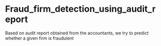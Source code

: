 # Fraud_firm_detection_using_audit_report
Based on audit report obtained from the accountants, we try to predict whether a given firm is fraudulent

